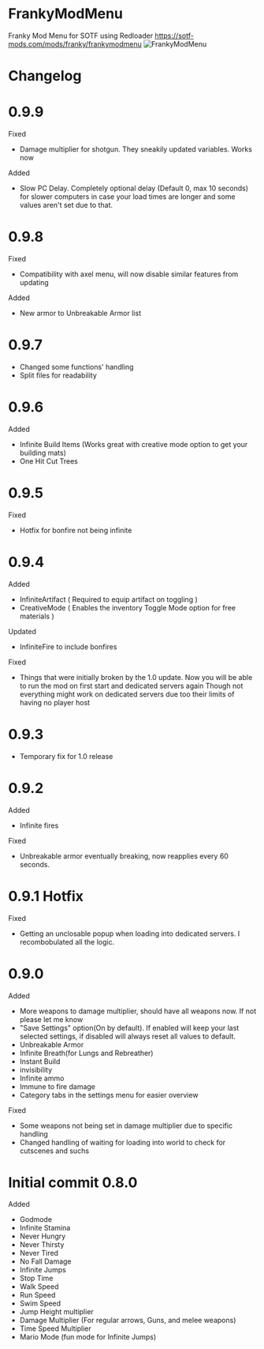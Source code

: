 # FrankyModMenu
Franky Mod Menu for SOTF using Redloader https://sotf-mods.com/mods/franky/frankymodmenu
![FrankyModMenu](https://i.imgur.com/bwGvYI1.png)

# Changelog

# 0.9.9

Fixed
- Damage multiplier for shotgun. They sneakily updated variables. Works now

Added
- Slow PC Delay. Completely optional delay (Default 0, max 10 seconds) for slower computers in case your load times are longer and some values aren't set due to that.

# 0.9.8

Fixed
- Compatibility with axel menu, will now disable similar features from updating

Added
- New armor to Unbreakable Armor list

# 0.9.7

- Changed some functions' handling
- Split files for readability

# 0.9.6
Added
- Infinite Build Items (Works great with creative mode option to get your building mats)
- One Hit Cut Trees

# 0.9.5
Fixed
- Hotfix for bonfire not being infinite

# 0.9.4
Added
- InfiniteArtifact ( Required to equip artifact on toggling )
- CreativeMode ( Enables the inventory Toggle Mode option for free materials )

Updated
- InfiniteFire to include bonfires

Fixed
- Things that were initially broken by the 1.0 update.
Now you will be able to run the mod on first start and dedicated servers again
Though not everything might work on dedicated servers due too their limits of having no player host

# 0.9.3
- Temporary fix for 1.0 release

# 0.9.2
Added
- Infinite fires

Fixed
- Unbreakable armor eventually breaking, now reapplies every 60 seconds.


# 0.9.1 Hotfix
Fixed
- Getting an unclosable popup when loading into dedicated servers. I recombobulated all the logic.
  
# 0.9.0
Added
- More weapons to damage multiplier, should have all weapons now. If not please let me know
- "Save Settings" option(On by default). If enabled will keep your last selected settings, if disabled will always reset all values to default.
- Unbreakable Armor
- Infinite Breath(for Lungs and Rebreather)
- Instant Build
- invisibility
- Infinite ammo
- Immune to fire damage
- Category tabs in the settings menu for easier overview

Fixed
- Some weapons not being set in damage multiplier due to specific handling
- Changed handling of waiting for loading into world to check for cutscenes and suchs


# Initial commit 0.8.0
Added
* Godmode
* Infinite Stamina
* Never Hungry
* Never Thirsty
* Never Tired
* No Fall Damage
* Infinite Jumps
* Stop Time
* Walk Speed
* Run Speed
* Swim Speed
* Jump Height multiplier
* Damage Multiplier (For regular arrows, Guns, and melee weapons)
* Time Speed Multiplier
* Mario Mode (fun mode for Infinite Jumps)
